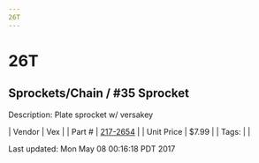 ```yaml
---
26T
---
```

# 26T
## Sprockets/Chain / #35 Sprocket
Description: 	Plate sprocket w/ versakey 

| Vendor | Vex | 
| Part # | [217-2654](http://www.vexrobotics.com/vexpro/motion/sprockets-and-chain/35-sprockets.html) | 
| Unit Price | $7.99 | 
| Tags: |  | 

Last updated: Mon May 08 00:16:18 PDT 2017